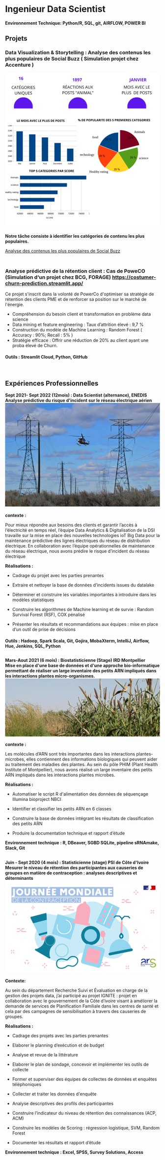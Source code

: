 # Ingenieur Data Scientist

#### Environnement Technique: Python/R, SQL, git, AIRFLOW, POWER BI

## Projets
### Data Visualization & Storytelling : Analyse des contenus les plus populaires de Social Buzz ( Simulation projet chez Accenture )
![Data analytics](/assets/img/banniere_portfolio_poject.png)


**Notre tâche consiste à identifier les catégories de contenu les plus populaires.** 

[Analyse des contenus les plus populaires de Social Buzz](/assets/pdf/Datanalytis.pdf)
<br> <br>


##
### Analyse prédictive de la rétention client : Cas de PoweCO (Simulation d‘un projet chez BCG, FORAGE)   https://costumer-churn-prediction.streamlit.app/

Ce projet s'inscrit dans la volonté de PowerCo d'optimiser sa stratégie de rétention des clients PME et de renforcer sa position sur le marché de l'énergie.

- Compréhension du besoin client et transformation en problème data science
- Data mining et feature engineering : Taux d’attrition élevé : 9,7 %
- Construction du modèle de Machine Learning : Random Forest ( Accuracy : 90%; Recall : 5% )
- Stratégie efficace : Offrir une réduction de 20% au client ayant une proba élevé de Churn.

####  Outils : Streamlit Cloud, Python, GitHub
<br>

## Expériences Professionnelles
**Sept 2021- Sept 2022 (12mois) : Data Scientist (alternance), ENEDIS**
<br>
**Analyse prédictive du risque d'incident sur le réseau électrique aérien**
![Reseau electricite ENEDIS](/assets/img/reseauxelectrique.jpg)
<br> <br>
**contexte :**
<p>Pour mieux répondre aux besoins des clients et garantir l’accès à l’électricité en temps réel, l’équipe Data Analytics & Digitalisation de la DSI travaille sur la mise en place des nouvelles technologies ioT Big Data pour la maintenance prédictive des lignes électriques du réseau de distribution électrique. En collaboration avec l’équipe opérationnelles de maintenance du réseau électrique, nous avons prédire le risque d’incident du réseau électrique </p>

**Réalisations :**

- Cadrage du projet avec les parties prenantes
  
- Extraire et nettoyer la base de données  d’incidents issues du datalake

- Déterminer et construire les variables importantes à introduire dans les modèles statistiques
  
- Construire les algorithmes de Machine learning et de survie :  Random Survival Forest  (RSF),  COX pénalisé
  
- Présenter les résultats et recommandations aux équipes : mise en place d’un outil de prise de décisions


####  Outils : Hadoop, Spark Scala, Git, Gojira, MobaXterm, IntelliJ, Airflow, Hue, Jenkins, SQL, Python
## 


**Mars-Aout 2021 (6 mois) : Biostatisticienne (Stage) IRD Montpellier**
<br>
**Mise en place d'une base de données et d'une approche bio-informatique permettant de réaliser un large inventaire des petits ARN impliqués dans les interactions plantes micro-organismes.**
![Reseau electricite ENEDIS](/assets/img/images_ird.jpg)
<br>

**contexte :**

 Les molécules d’ARN sont très importantes dans les interactions plantes-microbes, elles contiennent des informations biologiques qui peuvent aider au traitement des maladies des plantes.
Au sein du pôle PHIM (Plant Health Institute of Montpellier), nous avons réalisé un large inventaire des petits ARN impliqués dans les interactions plantes microbes.

**Réalisations :**

- Automatiser le   script R d'alimentation des données de séquençage Illumina bioproject NBCI
  
- Identifier et classifier  les petits ARN en 6 classes
  
- Construire  la base de données intégrant les résultats de classification des petits ARN
  
- Produire   la  documentation technique et rapport d’étude


**Environnement technique : R, DBeaver, SGBD SQLite, pipeline sRNAmake, Slack, Git**

##


**Juin - Sept 2020 (4 mois) : Statisticienne (stage) PSI de Côte d'Ivoire**
<br>
**Mesurer le niveau de rétention des participantes aux causeries de groupes en matière de contraception : analyses descriptives et déterminants**
![Reseau electricite ENEDIS](/assets/img/rs-contraception2021.jpg)

**Contexte:**

 Au sein du département Recherche Suivi et Évaluation en charge de la gestion des projets data, j’ai participé au projet IGNITE : projet en collaboration avec le gouvernement de la Côte d’ivoire visant à améliorer la demande de services de Planification Familiale dans les centres de santé et cela par des campagnes de sensibilisation à travers des causeries de groupes.


**Réalisations :**

- Cadrage des projets avec les parties prenantes
   
- Elaborer le planning d’exécution et de budget
  
- Analyse  et revue de la littérature
   
- Elaborer le plan de sondage, concevoir et implémenter  les  outils de collecte
  
- Former et superviser des équipes de collectes de données et enquêtes téléphoniques
  
- Collecter et traiter les données d'enquête
  
- Analyse descriptives des profils des participantes
  
- Construire  l’indicateur du niveau de rétention des connaissances (ACP, ACM)
  
- Construire les modèles de Scoring  : régression logistique, SVM, Random Forest
  
- Documenter les résultats et rapport d’étude   

**Environnement technique :  Excel, SPSS, Survey Solutions, Access**
